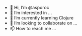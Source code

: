- 👋 Hi, I’m @asporoc
- 👀 I’m interested in ...
- 🌱 I’m currently learning Clojure
- 💞️ I’m looking to collaborate on ...
- 📫 How to reach me ...

<!---
asporoc/asporoc is a ✨ special ✨ repository because its `README.md` (this file) appears on your GitHub profile.
You can click the Preview link to take a look at your changes.
--->
